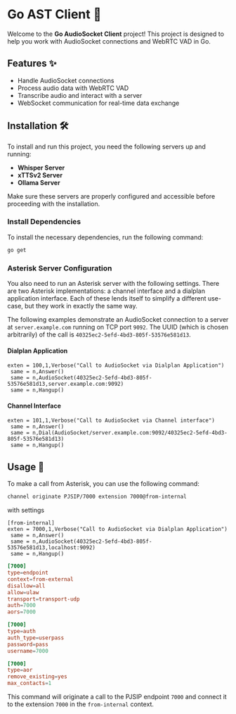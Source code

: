 # Go AST Client 📜
Welcome to the **Go AudioSocket Client** project! This project is designed to help you work with AudioSocket connections and WebRTC VAD in Go.

## Features ✨

- Handle AudioSocket connections
- Process audio data with WebRTC VAD
- Transcribe audio and interact with a server
- WebSocket communication for real-time data exchange

## Installation 🛠️

To install and run this project, you need the following servers up and running:

- **Whisper Server**
- **xTTSv2 Server**
- **Ollama Server**

Make sure these servers are properly configured and accessible before proceeding with the installation.

### Install Dependencies

To install the necessary dependencies, run the following command:

```sh
go get
```

### Asterisk Server Configuration

You also need to run an Asterisk server with the following settings. There are two Asterisk implementations: a channel interface and a dialplan application interface. Each of these lends itself to simplify a different use-case, but they work in exactly the same way.

The following examples demonstrate an AudioSocket connection to a server at `server.example.com` running on TCP port `9092`. The UUID (which is chosen arbitrarily) of the call is `40325ec2-5efd-4bd3-805f-53576e581d13`.

#### Dialplan Application

```asterisk
exten = 100,1,Verbose("Call to AudioSocket via Dialplan Application")
 same = n,Answer()
 same = n,AudioSocket(40325ec2-5efd-4bd3-805f-53576e581d13,server.example.com:9092)
 same = n,Hangup()
```

#### Channel Interface

```asterisk
exten = 101,1,Verbose("Call to AudioSocket via Channel interface")
 same = n,Answer()
 same = n,Dial(AudioSocket/server.example.com:9092/40325ec2-5efd-4bd3-805f-53576e581d13)
 same = n,Hangup()
```

## Usage 🚀

To make a call from Asterisk, you can use the following command:

```sh
channel originate PJSIP/7000 extension 7000@from-internal
```
with settings
```asterisk
[from-internal]
exten = 7000,1,Verbose("Call to AudioSocket via Dialplan Application")
 same = n,Answer()
 same = n,AudioSocket(40325ec2-5efd-4bd3-805f-53576e581d13,localhost:9092)
 same = n,Hangup()
```
```toml
[7000]
type=endpoint
context=from-external
disallow=all
allow=ulaw
transport=transport-udp
auth=7000
aors=7000

[7000]
type=auth
auth_type=userpass
password=pass
username=7000

[7000]
type=aor
remove_existing=yes
max_contacts=1
```
This command will originate a call to the PJSIP endpoint `7000` and connect it to the extension `7000` in the `from-internal` context.
